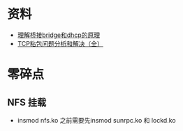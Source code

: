 
# 资料
- [理解桥接bridge和dhcp的原理](https://yuerblog.cc/2017/01/22/understand-bridge-and-dhcp/)
- [TCP粘包问题分析和解决（全）](https://www.cnblogs.com/kex1n/p/6502002.html)


# 零碎点
## NFS 挂载
- insmod nfs.ko 之前需要先insmod sunrpc.ko 和 lockd.ko
